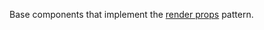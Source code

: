 Base components that implement the [render props](https://reactjs.org/docs/render-props.html) pattern.
